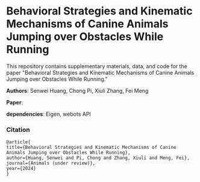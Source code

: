 # Behavioral Strategies and Kinematic Mechanisms of Canine Animals Jumping over Obstacles While Running #
This repository contains supplementary materials, data, and code for the paper "Behavioral Strategies and Kinematic Mechanisms of Canine Animals Jumping over Obstacles While Running."

**Authors**: Senwei Huang, Chong Pi, Xiuli Zhang, Fei Meng

**Paper**: 

**dependencies**: Eigen, webots API

### Citation
```
@article{
title={Behavioral Strategies and Kinematic Mechanisms of Canine Animals Jumping over Obstacles While Running},
author={Huang, Senwei and Pi, Chong and Zhang, Xiuli and Meng, Fei},
journal={Animals (under review)},
year={2024}
}
```
